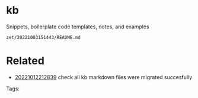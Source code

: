 # kb
Snippets, boilerplate code templates, notes, and examples

` zet/20221003151443/README.md `

# Related

- [20221012212839](/zet/20221012212839/README.md) check all kb markdown files were migrated succesfully

Tags:

    
